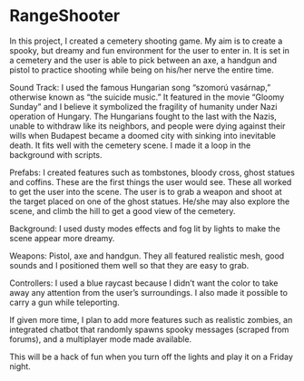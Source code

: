 # RangeShooter
In this project, I created a cemetery shooting game. My aim is to create a spooky, but dreamy and fun environment for the user to enter in. It is set in a cemetery and the user is able to pick between an axe, a handgun and pistol to practice shooting while being on his/her nerve the entire time.

Sound Track: I used the famous Hungarian song “szomorú vasárnap,” otherwise known as “the suicide music.” It featured in the movie “Gloomy Sunday” and I believe it symbolized the fragility of humanity under Nazi operation of Hungary. The Hungarians fought to the last with the Nazis, unable to withdraw like its neighbors, and people were dying against their wills when Budapest became a doomed city with sinking into inevitable death. It fits well with the cemetery scene. I made it a loop in the background with scripts. 

Prefabs: I created features such as tombstones, bloody cross, ghost statues and coffins. These are the first things the user would see. These all worked to get the user into the scene. The user is to grab a weapon and shoot at the target placed on one of the ghost statues. He/she may also explore the scene, and climb the hill to get a good view of the cemetery. 

Background: I used dusty modes effects and fog lit by lights  to make the scene appear more dreamy. 

Weapons: Pistol, axe and handgun. They all featured realistic mesh, good sounds and I positioned them well so that they are easy to grab. 

Controllers: I used a blue raycast because I didn’t want the color to take away any attention from the user’s surroundings. I also made it possible to carry a gun while teleporting. 



If given more time, I plan to add more features such as realistic zombies, an integrated chatbot that randomly spawns spooky messages (scraped from forums), and a multiplayer mode made available. 

This will be a hack of fun when you turn off the lights and play it on a Friday night. 


